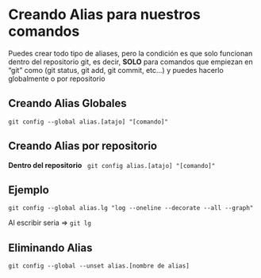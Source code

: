 # Creando Alias para nuestros comandos

Puedes crear todo tipo de aliases, pero la condición es que solo funcionan dentro del repositorio git, es decir, **SOLO** para comandos que empiezan en “git” como (git status, git add, git commit, etc…) y puedes hacerlo globalmente o por repositorio

## Creando Alias Globales

`git config --global alias.[atajo] "[comando]"`

## Creando Alias por repositorio
**Dentro del repositorio**
`` git config alias.[atajo] "[comando]"``
## Ejemplo

`git config --global alias.lg "log --oneline --decorate --all --graph"`

Al escribir seria ⇒ `git lg`

## Eliminando Alias

`git config --global --unset alias.[nombre de alias]`
